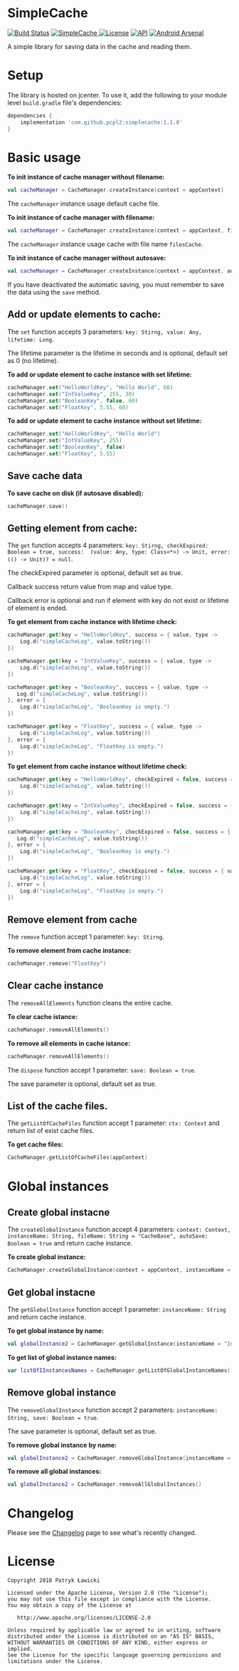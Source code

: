 # SimpleCache 
[![Build Status](https://travis-ci.org/pcpl2/CacheLib.svg?branch=master)](https://travis-ci.org/pcpl2/CacheLib) 
[![SimpleCache](https://api.bintray.com/packages/pcpl2/maven/simplecache/images/download.svg) ](https://bintray.com/pcpl2/maven/simplecache/_latestVersion)
[![License](https://img.shields.io/:license-apache-blue.svg)](https://www.apache.org/licenses/LICENSE-2.0.html)
[![API](https://img.shields.io/badge/API-14%2B-green.svg?style=flat)](https://android-arsenal.com/api?level=21)
[![Android Arsenal]( https://img.shields.io/badge/Android%20Arsenal-simplecache-green.svg?style=flat )]( https://android-arsenal.com/details/1/6965 )

A simple library for saving data in the cache and reading them.

# Setup
The library is hosted on jcenter. To use it, add the following to your module level `build.gradle` file's dependencies:

```gradle
dependencies {
    implementation 'com.github.pcpl2:simplecache:1.1.0'
}
```

# Basic usage

**To init instance of cache manager without filename:**

```kotlin
val cacheManager = CacheManager.createInstance(context = appContext)
```
The `cacheManager` instance usage default cache file.

**To init instance of cache manager with filename:**

```kotlin
val cacheManager = CacheManager.createInstance(context = appContext, fileName = "filesCache")
```
The `cacheManager` instance usage cache with file name `filesCache`.

**To init instance of cache manager without autosave:**
```kotlin
val cacheManager = CacheManager.createInstance(context = appContext, autoSave = false)
```
If you have deactivated the automatic saving, you must remember to save the data using the `save` method.

## Add or update elements to cache: 
The `set` function accepts 3 parameters: `key: Stirng, value: Any, lifetime: Long`.

The lifetime parameter is the lifetime in seconds and is optional, default set as 0 (no lifetime).

**To add or update element to cache instance with set lifetime:**

```kotlin
cacheManager.set("HelloWorldKey", "Hello World", 60)
cacheManager.set("IntValueKey", 255, 30)
cacheManager.set("BooleanKey", false, 60)
cacheManager.set("FloatKey", 5.55, 60)
```

**To add or update element to cache instance without set lifetime:**

```kotlin
cacheManager.set("HelloWorldKey", "Hello World")
cacheManager.set("IntValueKey", 255)
cacheManager.set("BooleanKey", false)
cacheManager.set("FloatKey", 5.55)
```
## Save cache data 
**To save cache on disk (if autosave disabled):**

```kotlin
cacheManager.save()
```

## Getting element from cache: 
The `get` function accepts 4 parameters: `key: Stirng, checkExpired: Boolean = true, success:  (value: Any, type: Class<*>) -> Unit, error: (() -> Unit)? = null`.

The checkExpired parameter is optional, default set as true.

Callback success return value from map and value type.

Callback error is optional and run if element with key do not exist or lifetime of element is ended.

**To get element from cache instance with lifetime check:**

```kotlin
cacheManager.get(key = "HelloWorldKey", success = { value, type ->
    Log.d("simpleCacheLog", value.toString())
})

cacheManager.get(key = "IntValueKey", success = { value, type ->
    Log.d("simpleCacheLog", value.toString())
})

cacheManager.get(key = "BooleanKey", success = { value, type ->
   Log.d("simpleCacheLog", value.toString())
}, error = { 
    Log.d("simpleCacheLog", "BooleanKey is empty.")
})

cacheManager.get(key = "FloatKey", success = { value, type ->
    Log.d("simpleCacheLog", value.toString())
}, error = { 
    Log.d("simpleCacheLog", "FloatKey is empty.")
})
```

**To get element from cache instance without lifetime check:**

```kotlin
cacheManager.get(key = "HelloWorldKey", checkExpired = false, success = { value, type ->
    Log.d("simpleCacheLog", value.toString())
})

cacheManager.get(key = "IntValueKey", checkExpired = false, success = { value, type ->
    Log.d("simpleCacheLog", value.toString())
})

cacheManager.get(key = "BooleanKey", checkExpired = false, success = { value, type ->
   Log.d("simpleCacheLog", value.toString())
}, error = { 
    Log.d("simpleCacheLog", "BooleanKey is empty.")
})

cacheManager.get(key = "FloatKey", checkExpired = false, success = { value, type ->
    Log.d("simpleCacheLog", value.toString())
}, error = { 
    Log.d("simpleCacheLog", "FloatKey is empty.")
})
```

## Remove element from cache
The `remove` function accept 1 parameter: `key: Stirng`.

**To remove element from cache instance:**
```kotlin
cacheManager.remove("FloatKey")
```

## Clear cache instance

The `removeAllElements` function cleans the entire cache.

**To clear cache istance:**

```kotlin
cacheManager.removeAllElements()
```

**To remove all elements in cache istance:**

```kotlin
cacheManager.removeAllElements()
```

The `dispose` function accept 1 parameter: `save: Boolean = true`.

The save parameter is optional, default set as true.

## List of the cache files.
The `getListOfCacheFiles` function accept 1 parameter: `ctx: Context` and return list of exist cache files.

**To get cache files:**

```kotlin
CacheManager.getListOfCacheFiles(appContext)
```

# Global instances

## Create global instacne 
The `createGlobalInstance` function accept 4 parameters: `context: Context, instanceName: String, fileName: String = "CacheBase", autoSave: Boolean = true` and return cache instance.

**To create global instance:**

```kotlin
CacheManager.createGlobalInstance(context = appContext, instanceName = "Instance1", fileName = "instanceFile1")
```

## Get global instacne 
The `getGlobalInstance` function accept 1 parameter: `instanceName: String` and return cache instance.

**To get global instance by name:**

```kotlin
val globalInstance2 = CacheManager.getGlobalInstance(instanceName = "Instance1")
```

**To get list of global instance names:**

```kotlin
var listOfIInstancesNames = CacheManager.getListOfGlobalInstanceNames()
```

## Remove global instance
The `removeGlobalInstance` function accept 2 parameters: `instanceName: String, save: Boolean = true`.

The save parameter is optional, default set as true.

**To remove global instance by name:**

```kotlin
val globalInstance2 = CacheManager.removeGlobalInstance(instanceName = "Instance1")
```

**To remove all global instances:**

```kotlin
val globalInstance2 = CacheManager.removeAllGlobalInstances()
```

# Changelog
Please see the [Changelog](https://github.com/pcpl2/CacheLib/wiki/Changelog) page to see what's recently changed.


# License
```
Copyright 2018 Patryk Ławicki

Licensed under the Apache License, Version 2.0 (the "License");
you may not use this file except in compliance with the License.
You may obtain a copy of the License at

   http://www.apache.org/licenses/LICENSE-2.0

Unless required by applicable law or agreed to in writing, software
distributed under the License is distributed on an "AS IS" BASIS,
WITHOUT WARRANTIES OR CONDITIONS OF ANY KIND, either express or implied.
See the License for the specific language governing permissions and
limitations under the License.
```
